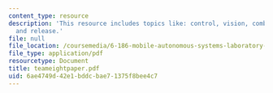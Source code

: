 ```yaml
---
content_type: resource
description: 'This resource includes topics like: control, vision, combine, and storage
  and release.'
file: null
file_location: /coursemedia/6-186-mobile-autonomous-systems-laboratory-january-iap-2005/6ae4749d42e1bddcbae71375f8bee4c7_teameightpaper.pdf
file_type: application/pdf
resourcetype: Document
title: teameightpaper.pdf
uid: 6ae4749d-42e1-bddc-bae7-1375f8bee4c7
---
```

